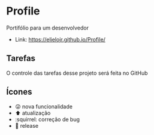 # Profile
Portifólio para um desenvolvedor
 - Link: https://elielojr.github.io/Profile/

## Tarefas

O controle das tarefas desse projeto será feita no GitHub

## Ícones

- :stuck_out_tongue_winking_eye: nova funcionalidade
- :arrow_up: atualização
- :squirrel: correção de bug
- :checkered_flag: release

